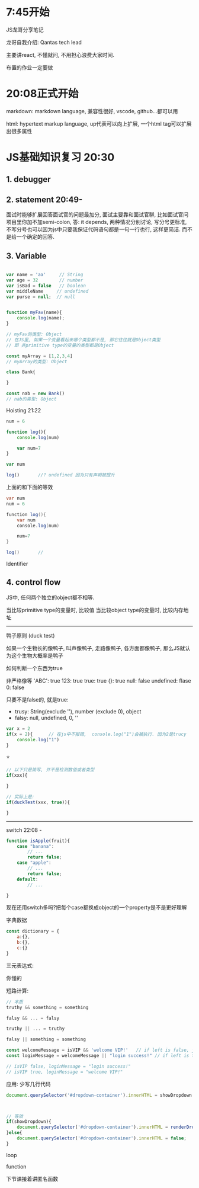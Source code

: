 
# 7:45开始

JS龙哥分享笔记

龙哥自我介绍: Qantas tech lead

主要讲react, 不懂就问, 不用担心浪费大家时间.

布置的作业一定要做

# 20:08正式开始

markdown: markdown language, 兼容性很好, vscode, github...都可以用

html: hypertext markup language, up代表可以向上扩展, 一个html tag可以扩展出很多属性 


# JS基础知识复习  20:30


## 1. debugger  



## 2. statement 20:49-

面试时能够扩展回答面试官的问题最加分, 面试主要靠和面试官聊, 比如面试官问项目里你加不加semi-colon, 答: it depends, 两种情况分别讨论, 写分号更标准, 不写分号也可以因为js中只要我保证代码语句都是一句一行也行, 这样更简洁. 而不是给一个确定的回答.


## 3. Variable

```js

var name = 'aa'     // String
var age = 32        // number
var isBad = false   // boolean
var middleName     // undefined
var purse = null;  // null 


function myFav(name){
    console.log(name);
}

// myFav的类型: Object
// 在JS里, 如果一个变量看起来哪个类型都不是, 那它往往就是Object类型
// 即 非primitive type的变量的类型都是Object

const myArray = [1,2,3,4]
// myArray的类型: Object

class Bank{

}

const nab = new Bank()
// nab的类型: Object

```

Hoisting 21:22

```js
num = 6

function log(){
    console.log(num)

    var num=7
}

var num

log()       //? undefined 因为只有声明被提升
```

上面的和下面的等效

```java
var num
num = 6

function log(){
    var num
    console.log(num)

    num=7
}

log()       //

```

Identifier


## 4. control flow

JS中, 任何两个独立的object都不相等.

当比较primitive type的变量时, 比较值
当比较object type的变量时, 比较内存地址

---

鸭子原则 (duck test)

如果一个生物长的像鸭子, 叫声像鸭子, 走路像鸭子, 各方面都像鸭子, 那么JS就认为这个生物大概率是鸭子

如何判断一个东西为true

非严格像等 
'ABC': true
123: true
true: true
{}: true
null: false
undefined: flase 
0: false



只要不是false的, 就是true: 
+ trusy: String(exclude ''),  number (exclude 0), object
+ falsy: null, undefined, 0, ''

```js
var x = 2
if(x = 2){      // 在js中不报错,  console.log("1")会被执行. 因为2是trucy
    console.log("1")
}
```


:star:

```js
// 以下只是简写, 并不是检测数值或者类型
if(xxx){

}

// 实际上是:
if(duckTest(xxx, true)){

}


```

---

switch      22:08 - 

```js
function isApple(fruit){
    case "banana":
        // ...
        return false;
    case "apple":
        // ...
        return false; 
    default: 
        // ...

}
```

现在还用switch多吗?把每个case都换成object的一个property是不是更好理解

字典数据

```js
const dictionary = {
    a:{},
    b:{},
    c:{}
}
```


三元表达式:

你懂的

短路计算:

``` js
// 本质
truthy && something = something

falsy && ... = falsy

truthy || ... = truthy

falsy || something = something
```



```js
const welcomeMessage = isVIP && 'welcome VIP!'   // if left is false, just return fasle. if left is true, then we look at right 
const loginMessage = welcomeMessage || "login success!" // if left is true, return the left. if left is fasle, then we look at the right

// isVIP false, loginMessage = "login success!"
// isVIP true, loginMessage = "welcome VIP!"

```

应用: 少写几行代码

```js
document.querySelector('#dropdown-container').innerHTML = showDropdown && renderDropdown();



// 等效
if(showDropdown){
    document.querySelector('#dropdown-container').innerHTML = renderDropdown();
}else{
    document.querySelector('#dropdown-container').innerHTML = false;
}
```


loop


function


下节课接着讲匿名函数